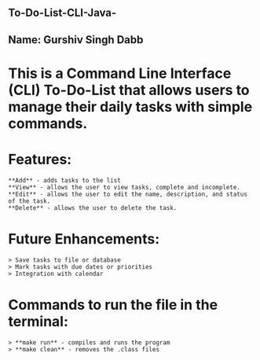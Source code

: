 ## To-Do-List-CLI-Java-

## Name: Gurshiv Singh Dabb

# This is a Command Line Interface (CLI) To-Do-List that allows users to manage their daily tasks with simple commands.

# Features:
    **Add** - adds tasks to the list
    **View** - allows the user to view tasks, complete and incomplete.
    **Edit** - allows the user to edit the name, description, and status of the task.
    **Delete** - allows the user to delete the task.

# Future Enhancements:
    > Save tasks to file or database
    > Mark tasks with due dates or priorities
    > Integration with calendar

# Commands to run the file in the terminal:
    > **make run** - compiles and runs the program
    > **make clean** - removes the .class files

